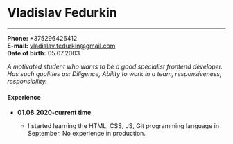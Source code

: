 # Vladislav Fedurkin
*** 
**Phone:** +375296426412  
**E-mail:** vladislav.fedurkin@gmail.com  
**Date of birth:** 05.07.2003  

_A motivated student who wants to be a good specialist frontend developer. Has such qualities as: Diligence, Ability to work in a team, responsiveness, responsibility._   
#### Experience
- **01.08.2020-current time**

    - I started learning the HTML, CSS, JS, Git programming language in September. No experience in production.